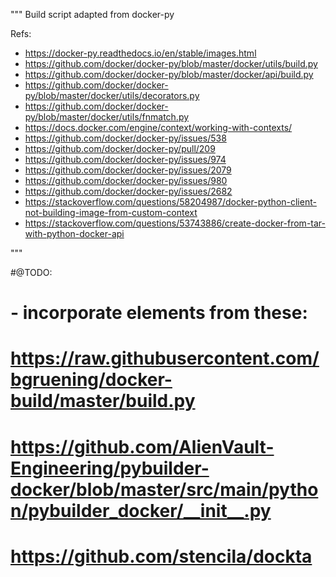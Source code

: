 """
Build script adapted from docker-py

Refs:
- https://docker-py.readthedocs.io/en/stable/images.html
- https://github.com/docker/docker-py/blob/master/docker/utils/build.py
- https://github.com/docker/docker-py/blob/master/docker/api/build.py
- https://github.com/docker/docker-py/blob/master/docker/utils/decorators.py
- https://github.com/docker/docker-py/blob/master/docker/utils/fnmatch.py
- https://docs.docker.com/engine/context/working-with-contexts/
- https://github.com/docker/docker-py/issues/538
- https://github.com/docker/docker-py/pull/209
- https://github.com/docker/docker-py/issues/974
- https://github.com/docker/docker-py/issues/2079
- https://github.com/docker/docker-py/issues/980
- https://github.com/docker/docker-py/issues/2682
- https://stackoverflow.com/questions/58204987/docker-python-client-not-building-image-from-custom-context
- https://stackoverflow.com/questions/53743886/create-docker-from-tar-with-python-docker-api

"""

#@TODO:
# - incorporate elements from these:
#   https://raw.githubusercontent.com/bgruening/docker-build/master/build.py
#   https://github.com/AlienVault-Engineering/pybuilder-docker/blob/master/src/main/python/pybuilder_docker/__init__.py
#   https://github.com/stencila/dockta